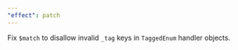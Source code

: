 ```yaml
---
"effect": patch
---
```


Fix `$match` to disallow invalid `_tag` keys in `TaggedEnum` handler objects.
